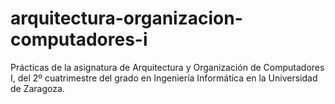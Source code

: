 # arquitectura-organizacion-computadores-i
Prácticas de la asignatura de Arquitectura y Organización de Computadores I, del 2º cuatrimestre del grado en Ingeniería Informática en la Universidad de Zaragoza.
